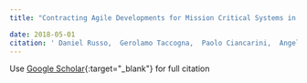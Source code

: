 ```yaml
---
title: "Contracting Agile Developments for Mission Critical Systems in the Public Sector"

date: 2018-05-01
citation: ' Daniel Russo,  Gerolamo Taccogna,  Paolo Ciancarini,  Angelo Messina,  Giancarlo Succi, &quot;Contracting Agile Developments for Mission Critical Systems in the Public Sector.&quot;, 2018.'
---
```

Use [Google Scholar](https://scholar.google.com/scholar?q=Contracting+Agile+Developments+for+Mission+Critical+Systems+in+the+Public+Sector){:target="_blank"} for full citation